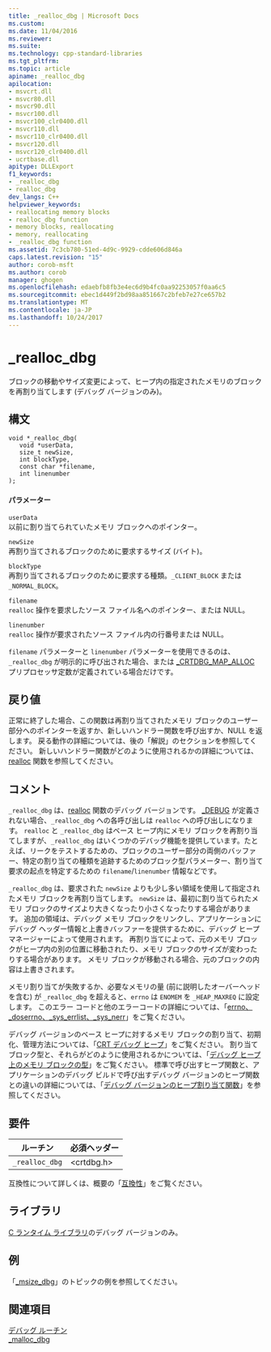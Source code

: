 ```yaml
---
title: _realloc_dbg | Microsoft Docs
ms.custom: 
ms.date: 11/04/2016
ms.reviewer: 
ms.suite: 
ms.technology: cpp-standard-libraries
ms.tgt_pltfrm: 
ms.topic: article
apiname: _realloc_dbg
apilocation:
- msvcrt.dll
- msvcr80.dll
- msvcr90.dll
- msvcr100.dll
- msvcr100_clr0400.dll
- msvcr110.dll
- msvcr110_clr0400.dll
- msvcr120.dll
- msvcr120_clr0400.dll
- ucrtbase.dll
apitype: DLLExport
f1_keywords:
- _realloc_dbg
- realloc_dbg
dev_langs: C++
helpviewer_keywords:
- reallocating memory blocks
- realloc_dbg function
- memory blocks, reallocating
- memory, reallocating
- _realloc_dbg function
ms.assetid: 7c3cb780-51ed-4d9c-9929-cdde606d846a
caps.latest.revision: "15"
author: corob-msft
ms.author: corob
manager: ghogen
ms.openlocfilehash: edaebfb8fb3e4ec6d9b4fc0aa92253057f0aa6c5
ms.sourcegitcommit: ebec1d449f2bd98aa851667c2bfeb7e27ce657b2
ms.translationtype: MT
ms.contentlocale: ja-JP
ms.lasthandoff: 10/24/2017
---
```

# <a name="reallocdbg"></a>_realloc_dbg
ブロックの移動やサイズ変更によって、ヒープ内の指定されたメモリのブロックを再割り当てします (デバッグ バージョンのみ)。  
  
## <a name="syntax"></a>構文  
  
```  
void *_realloc_dbg(  
   void *userData,  
   size_t newSize,  
   int blockType,  
   const char *filename,  
   int linenumber   
);  
```  
  
#### <a name="parameters"></a>パラメーター  
 `userData`  
 以前に割り当てられていたメモリ ブロックへのポインター。  
  
 `newSize`  
 再割り当てされるブロックのために要求するサイズ (バイト)。  
  
 `blockType`  
 再割り当てされるブロックのために要求する種類。`_CLIENT_BLOCK` または `_NORMAL_BLOCK`。  
  
 `filename`  
 `realloc` 操作を要求したソース ファイル名へのポインター、または NULL。  
  
 `linenumber`  
 `realloc` 操作が要求されたソース ファイル内の行番号または NULL。  
  
 `filename` パラメーターと `linenumber` パラメーターを使用できるのは、`_realloc_dbg` が明示的に呼び出された場合、または [_CRTDBG_MAP_ALLOC](../../c-runtime-library/crtdbg-map-alloc.md) プリプロセッサ定数が定義されている場合だけです。  
  
## <a name="return-value"></a>戻り値  
 正常に終了した場合、この関数は再割り当てされたメモリ ブロックのユーザー部分へのポインターを返すか、新しいハンドラー関数を呼び出すか、NULL を返します。 戻る動作の詳細については、後の「解説」のセクションを参照してください。 新しいハンドラー関数がどのように使用されるかの詳細については、[realloc](../../c-runtime-library/reference/realloc.md) 関数を参照してください。  
  
## <a name="remarks"></a>コメント  
 `_realloc_dbg` は、[realloc](../../c-runtime-library/reference/realloc.md) 関数のデバッグ バージョンです。 [_DEBUG](../../c-runtime-library/debug.md) が定義されない場合、`_realloc_dbg` への各呼び出しは `realloc` への呼び出しになります。 `realloc` と `_realloc_dbg` はベース ヒープ内にメモリ ブロックを再割り当てしますが、`_realloc_dbg` はいくつかのデバッグ機能を提供しています。たとえば、リークをテストするための、ブロックのユーザー部分の両側のバッファー、特定の割り当ての種類を追跡するためのブロック型パラメーター、割り当て要求の起点を特定するための `filename`/`linenumber` 情報などです。  
  
 `_realloc_dbg` は、要求された `newSize` よりも少し多い領域を使用して指定されたメモリ ブロックを再割り当てします。 `newSize` は、最初に割り当てられたメモリ ブロックのサイズより大きくなったり小さくなったりする場合があります。 追加の領域は、デバッグ メモリ ブロックをリンクし、アプリケーションにデバッグ ヘッダー情報と上書きバッファーを提供するために、デバッグ ヒープ マネージャーによって使用されます。 再割り当てによって、元のメモリ ブロックがヒープ内の別の位置に移動されたり、メモリ ブロックのサイズが変わったりする場合があります。 メモリ ブロックが移動される場合、元のブロックの内容は上書きされます。  
  
 メモリ割り当てが失敗するか、必要なメモリの量 (前に説明したオーバーヘッドを含む) が `_realloc_dbg` を超えると、`errno` は `ENOMEM` を `_HEAP_MAXREQ` に設定します。 このエラー コードと他のエラーコードの詳細については、「[errno、_doserrno、_sys_errlist、_sys_nerr](../../c-runtime-library/errno-doserrno-sys-errlist-and-sys-nerr.md)」をご覧ください。  
  
 デバッグ バージョンのベース ヒープに対するメモリ ブロックの割り当て、初期化、管理方法については、「[CRT デバッグ ヒープ](/visualstudio/debugger/crt-debug-heap-details)」をご覧ください。 割り当てブロック型と、それらがどのように使用されるかについては、「[デバッグ ヒープ上のメモリ ブロックの型](/visualstudio/debugger/crt-debug-heap-details)」をご覧ください。 標準で呼び出すヒープ関数と、アプリケーションのデバッグ ビルドで呼び出すデバッグ バージョンのヒープ関数との違いの詳細については、「[デバッグ バージョンのヒープ割り当て関数](/visualstudio/debugger/debug-versions-of-heap-allocation-functions)」を参照してください。  
  
## <a name="requirements"></a>要件  
  
|ルーチン|必須ヘッダー|  
|-------------|---------------------|  
|`_realloc_dbg`|\<crtdbg.h>|  
  
 互換性について詳しくは、概要の「[互換性](../../c-runtime-library/compatibility.md)」をご覧ください。  
  
## <a name="libraries"></a>ライブラリ  
 [C ランタイム ライブラリ](../../c-runtime-library/crt-library-features.md)のデバッグ バージョンのみ。  
  
## <a name="example"></a>例  
 「[_msize_dbg](../../c-runtime-library/reference/msize-dbg.md)」のトピックの例を参照してください。  
  
## <a name="see-also"></a>関連項目  
 [デバッグ ルーチン](../../c-runtime-library/debug-routines.md)   
 [_malloc_dbg](../../c-runtime-library/reference/malloc-dbg.md)